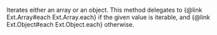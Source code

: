 Iterates either an array or an object. This method delegates to
{@link Ext.Array#each Ext.Array.each} if the given value is iterable, and {@link Ext.Object#each Ext.Object.each} otherwise.
